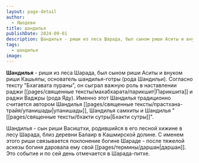 ```yaml
---
layout: page-detail
author:
  - Яшодеви
title: шандилья
publishDate: 2024-09-01
description: Шандилья - риши из леса Шарада, был сыном риши Аситы и внуком риши Кашьяпы, основатель шандилья-готры (рода Шандильи). Согласно тексту Бхагавата пураны, он сыграл важную роль в наставлении раджи Парикшита и раджи Ваджры (рода Яду). Именно этот Шандилья традиционно считается автором Шандилья упанишады, Шандилья самхиты и Шандилья бхакти сутры.
tags:
  - шандилья
image:
---
```

**Шандилья** - риши из леса Шарада, был сыном риши Аситы и внуком риши Кашьяпы, основатель шандилья-готры (рода Шандильи). Согласно тексту "Бхагавата пураны", он сыграл важную роль в наставлении раджи [[pages/священные тексты/махабхарата/парикшит|Парикшита]] и раджи Ваджры (рода Яду). Именно этот Шандилья традиционно считается автором Шандилья [[pages/священные тексты/прастхана-трайя/упанишады|упанишады]], Шандилья самхиты и Шандилья "[[pages/священные тексты/бхакти сутры|Бхакти сутры]]".

Шандилья - сын риши Васиштхи, родившийся в его лесной хижине в лесу Шарада, близ деревни Балаир в Кашмирской долине. С именем этого риши связывается поклонение богине Шараде - после тяжелой аскезы богиня даровала ему свой [[pages/термины/даршан|даршан]]. Это событие и по сей день отмечается в Шарада-питхе.

